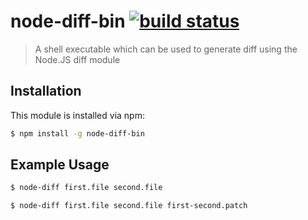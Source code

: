 # node-diff-bin [![build status](https://secure.travis-ci.org/nettantra/node-diff-bin.png)](http://travis-ci.org/nettantra/node-diff-bin)

> A shell executable which can be used to generate diff using the Node.JS diff module

## Installation

This module is installed via npm:

``` bash
$ npm install -g node-diff-bin
```

## Example Usage

``` bash
$ node-diff first.file second.file
```

``` bash
$ node-diff first.file second.file first-second.patch
```


